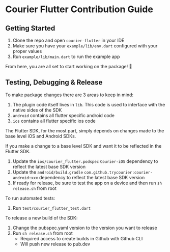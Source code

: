 # Courier Flutter Contribution Guide

## Getting Started

1. Clone the repo and open `courier-flutter` in your IDE
2. Make sure you have your `example/lib/env.dart` configured with your proper values
3. Run `example/lib/main.dart` to run the example app

From here, you are all set to start working on the package! 🙌

## Testing, Debugging & Release

To make package changes there are 3 areas to keep in mind:
1. The plugin code itself lives in `lib`. This code is used to interface with the native sides of the SDK
2. `android` contains all flutter specific android code
3. `ios` contains all flutter specific ios code

The Flutter SDK, for the most part, simply depends on changes made to the base level iOS and Android SDKs.

If you make a change to a base level SDK and want it to be reflected in the Flutter SDK.
1. Update the `ios/courier_flutter.podspec` `Courier-iOS` dependency to reflect the latest base SDK version
2. Update the `android/build.gradle` `com.github.trycourier:courier-android:xxx` dependency to reflect the latest base SDK version
3. If ready for release, be sure to test the app on a device and then run `sh release.sh` from root

To run automated tests:
1. Run `test/courier_flutter_test.dart`

To release a new build of the SDK:
1. Change the pubspec.yaml version to the version you want to release
2. Run `sh release.sh` from root
	- Required access to create builds in Github with Github CLI
	- Will push new release to pub.dev
